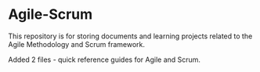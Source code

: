 # Agile-Scrum

This repository is for storing documents and learning projects related to the Agile Methodology and Scrum framework. 

Added 2 files - quick reference guides for Agile and Scrum. 
